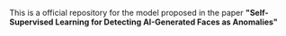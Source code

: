 This is a official repository for the model proposed in the paper **"Self-Supervised Learning for Detecting AI-Generated Faces as Anomalies"**
